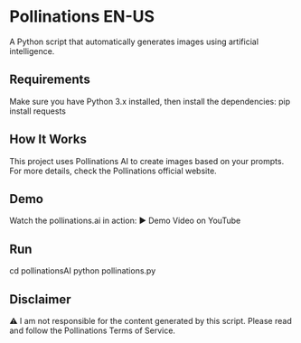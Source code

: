 # Pollinations EN-US

A Python script that automatically generates images using artificial intelligence.

## Requirements
Make sure you have Python 3.x installed, then install the dependencies:
pip install requests

## How It Works
This project uses Pollinations AI to create images based on your prompts.
For more details, check the Pollinations official website.

## Demo
Watch the pollinations.ai in action:
▶️ Demo Video on YouTube

## Run
cd pollinationsAI
python pollinations.py

## Disclaimer
⚠️ I am not responsible for the content generated by this script.
Please read and follow the Pollinations Terms of Service.
